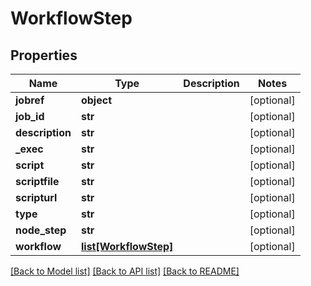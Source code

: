 # WorkflowStep

## Properties
Name | Type | Description | Notes
------------ | ------------- | ------------- | -------------
**jobref** | **object** |  | [optional] 
**job_id** | **str** |  | [optional] 
**description** | **str** |  | [optional] 
**_exec** | **str** |  | [optional] 
**script** | **str** |  | [optional] 
**scriptfile** | **str** |  | [optional] 
**scripturl** | **str** |  | [optional] 
**type** | **str** |  | [optional] 
**node_step** | **str** |  | [optional] 
**workflow** | [**list[WorkflowStep]**](WorkflowStep.md) |  | [optional] 

[[Back to Model list]](../README.md#documentation-for-models) [[Back to API list]](../README.md#documentation-for-api-endpoints) [[Back to README]](../README.md)


